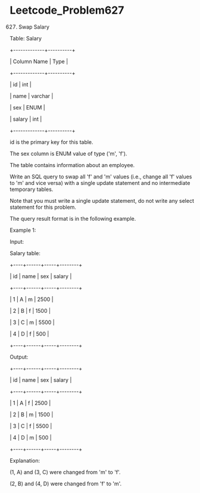 # Leetcode_Problem627


627. Swap Salary

Table: Salary

+-------------+----------+


| Column Name | Type     |


+-------------+----------+


| id          | int      |


| name        | varchar  |


| sex         | ENUM     |


| salary      | int      |


+-------------+----------+


id is the primary key for this table.


The sex column is ENUM value of type ('m', 'f').



The table contains information about an employee.
 

Write an SQL query to swap all 'f' and 'm' values (i.e., change all 'f' values to 'm' and vice versa) with a single update statement and no intermediate temporary tables.

Note that you must write a single update statement, do not write any select statement for this problem.


The query result format is in the following example.

 

Example 1:

Input: 


Salary table:



+----+------+-----+--------+


| id | name | sex | salary |


+----+------+-----+--------+


| 1  | A    | m   | 2500   |


| 2  | B    | f   | 1500   |


| 3  | C    | m   | 5500   |


| 4  | D    | f   | 500    |


+----+------+-----+--------+


Output: 



+----+------+-----+--------+


| id | name | sex | salary |


+----+------+-----+--------+


| 1  | A    | f   | 2500   |


| 2  | B    | m   | 1500   |


| 3  | C    | f   | 5500   |


| 4  | D    | m   | 500    |


+----+------+-----+--------+


Explanation: 


(1, A) and (3, C) were changed from 'm' to 'f'.



(2, B) and (4, D) were changed from 'f' to 'm'.



